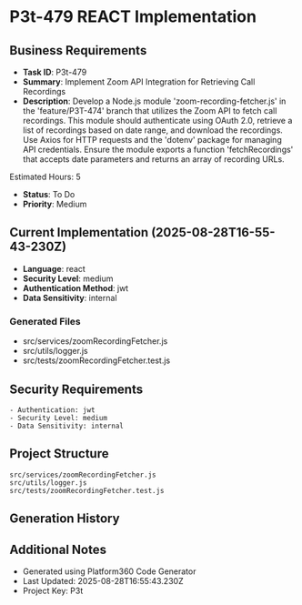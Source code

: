 # P3t-479 REACT Implementation

## Business Requirements
- **Task ID**: P3t-479
- **Summary**: Implement Zoom API Integration for Retrieving Call Recordings
- **Description**: Develop a Node.js module 'zoom-recording-fetcher.js' in the 'feature/P3T-474' branch that utilizes the Zoom API to fetch call recordings. This module should authenticate using OAuth 2.0, retrieve a list of recordings based on date range, and download the recordings. Use Axios for HTTP requests and the 'dotenv' package for managing API credentials. Ensure the module exports a function 'fetchRecordings' that accepts date parameters and returns an array of recording URLs.

Estimated Hours: 5
- **Status**: To Do
- **Priority**: Medium

## Current Implementation (2025-08-28T16-55-43-230Z)
- **Language**: react
- **Security Level**: medium
- **Authentication Method**: jwt
- **Data Sensitivity**: internal

### Generated Files
- src/services/zoomRecordingFetcher.js
- src/utils/logger.js
- src/tests/zoomRecordingFetcher.test.js

## Security Requirements
```
- Authentication: jwt
- Security Level: medium
- Data Sensitivity: internal
```

## Project Structure
```
src/services/zoomRecordingFetcher.js
src/utils/logger.js
src/tests/zoomRecordingFetcher.test.js
```

## Generation History


## Additional Notes
- Generated using Platform360 Code Generator
- Last Updated: 2025-08-28T16:55:43.230Z
- Project Key: P3t
